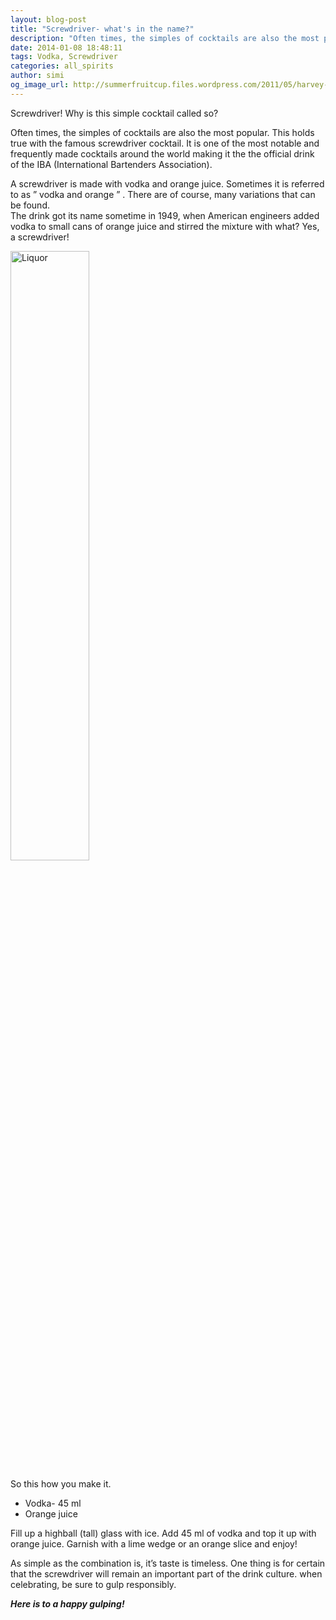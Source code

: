 ```yaml
---
layout: blog-post
title: "Screwdriver- what's in the name?"
description: "Often times, the simples of cocktails are also the most popular. This holds true with the famous screwdriver cocktail. It is one of the most notable and frequently made cocktails around the world making it the the official drink of the IBA."
date: 2014-01-08 18:48:11
tags: Vodka, Screwdriver
categories: all_spirits
author: simi
og_image_url: http://summerfruitcup.files.wordpress.com/2011/05/harvey-wallbanger.jpg
---
```


Screwdriver! Why is this simple cocktail called so?


 Often times, the simples of cocktails are also the most popular. This holds true with the famous screwdriver cocktail. It is one of the most notable and frequently made cocktails around the world making it the the official drink of the IBA (International Bartenders Association).

 A screwdriver is made with vodka and orange juice. Sometimes it is referred to as ” vodka and orange ” . There are of course, many variations that can be found.  
The drink got its name sometime in 1949, when American engineers added vodka to small cans of orange juice and stirred the mixture with what? Yes, a screwdriver!
 
<img src="http://withfriendship.com/images/g/33402/Screwdriver-(cocktail)-image.jpg" alt="Liquor" width="50%"/>

 So this how you make it.

* Vodka- 45 ml
* Orange juice 


 Fill up a highball (tall) glass with ice. Add 45 ml of vodka and top it up with orange juice. Garnish with a lime wedge or an orange slice and enjoy!

 As simple as the combination is, it’s taste is timeless. One thing is for certain that the screwdriver will remain an important part of the drink culture. when celebrating, be sure to gulp responsibly.
 
 ***Here is to a happy gulping!***
